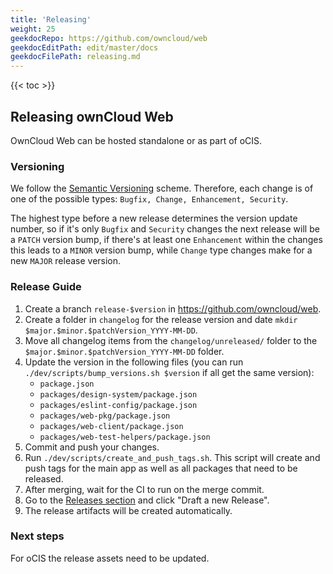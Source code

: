 ```yaml
---
title: 'Releasing'
weight: 25
geekdocRepo: https://github.com/owncloud/web
geekdocEditPath: edit/master/docs
geekdocFilePath: releasing.md
---
```


{{< toc >}}

## Releasing ownCloud Web

OwnCloud Web can be hosted standalone or as part of oCIS.

### Versioning

We follow the [Semantic Versioning](https://semver.org/) scheme. Therefore, each change is of one of the possible types: `Bugfix, Change, Enhancement, Security`.

The highest type before a new release determines the version update number, so if it's only `Bugfix` and `Security` changes the next release will be a `PATCH` version bump, if there's at least one `Enhancement` within the changes this leads to a `MINOR` version bump, while `Change` type changes make for a new `MAJOR` release version.

### Release Guide

1. Create a branch `release-$version` in <https://github.com/owncloud/web>.
2. Create a folder in `changelog` for the release version and date `mkdir $major.$minor.$patchVersion_YYYY-MM-DD`.
3. Move all changelog items from the `changelog/unreleased/` folder to the `$major.$minor.$patchVersion_YYYY-MM-DD` folder.
4. Update the version in the following files (you can run `./dev/scripts/bump_versions.sh $version` if all get the same version):
   - `package.json`
   - `packages/design-system/package.json`
   - `packages/eslint-config/package.json`
   - `packages/web-pkg/package.json`
   - `packages/web-client/package.json`
   - `packages/web-test-helpers/package.json`
5. Commit and push your changes.
6. Run `./dev/scripts/create_and_push_tags.sh`. This script will create and push tags for the main app as well as all packages that need to be released.
7. After merging, wait for the CI to run on the merge commit.
8. Go to the [Releases section](https://github.com/owncloud/web/releases) and click "Draft a new Release".
9. The release artifacts will be created automatically.

### Next steps

For oCIS the release assets need to be updated.
